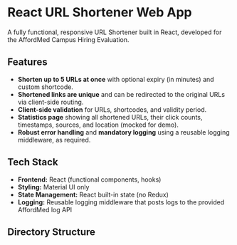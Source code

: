 # React URL Shortener Web App

A fully functional, responsive URL Shortener built in React, developed for the AffordMed Campus Hiring Evaluation.

## Features

- **Shorten up to 5 URLs at once** with optional expiry (in minutes) and custom shortcode.
- **Shortened links are unique** and can be redirected to the original URLs via client-side routing.
- **Client-side validation** for URLs, shortcodes, and validity period.
- **Statistics page** showing all shortened URLs, their click counts, timestamps, sources, and location (mocked for demo).
- **Robust error handling** and **mandatory logging** using a reusable logging middleware, as required.

## Tech Stack

- **Frontend:** React (functional components, hooks)
- **Styling:** Material UI only
- **State Management:** React built-in state (no Redux)
- **Logging:** Reusable logging middleware that posts logs to the provided AffordMed log API

## Directory Structure

